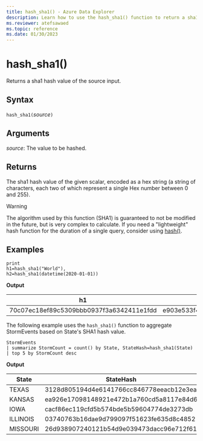 ```yaml
---
title: hash_sha1() - Azure Data Explorer
description: Learn how to use the hash_sha1() function to return a sha1 hash value of the source input.
ms.reviewer: atefsawaed
ms.topic: reference
ms.date: 01/30/2023
---
```

# hash_sha1()

Returns a sha1 hash value of the source input.

## Syntax

`hash_sha1(`*source*`)`

## Arguments

*source*: The value to be hashed.

## Returns

The sha1 hash value of the given scalar, encoded as a hex string (a string
of characters, each two of which represent a single Hex number between 0
and 255).

> [!WARNING]
> The algorithm used by this function (SHA1) is guaranteed
> to not be modified in the future, but is very complex to calculate. If you
> need a "lightweight" hash function for the duration of a single query, consider using [hash()](./hashfunction.md).

## Examples

<!-- csl: https://help.kusto.windows.net/Samples -->
```kusto
print 
h1=hash_sha1("World"),
h2=hash_sha1(datetime(2020-01-01))
```

**Output**

|h1|h2|
|---|---|
|70c07ec18ef89c5309bbb0937f3a6342411e1fdd|e903e533f4d636b4fc0dcf3cf81e7b7f330de776|

The following example uses the `hash_sha1()` function to aggregate StormEvents based on State's SHA1 hash value. 

<!-- csl: https://help.kusto.windows.net/Samples -->
```kusto
StormEvents 
| summarize StormCount = count() by State, StateHash=hash_sha1(State)
| top 5 by StormCount desc
```

**Output**

|State|StateHash|StormCount|
|---|---|---|
|TEXAS|3128d805194d4e6141766cc846778eeacb12e3ea|4701|
|KANSAS|ea926e17098148921e472b1a760cd5a8117e84d6|3166|
|IOWA|cacf86ec119cfd5b574bde5b59604774de3273db|2337|
|ILLINOIS|03740763b16dae9d799097f51623fe635d8c4852|2022|
|MISSOURI|26d938907240121b54d9e039473dacc96e712f61|2016|
